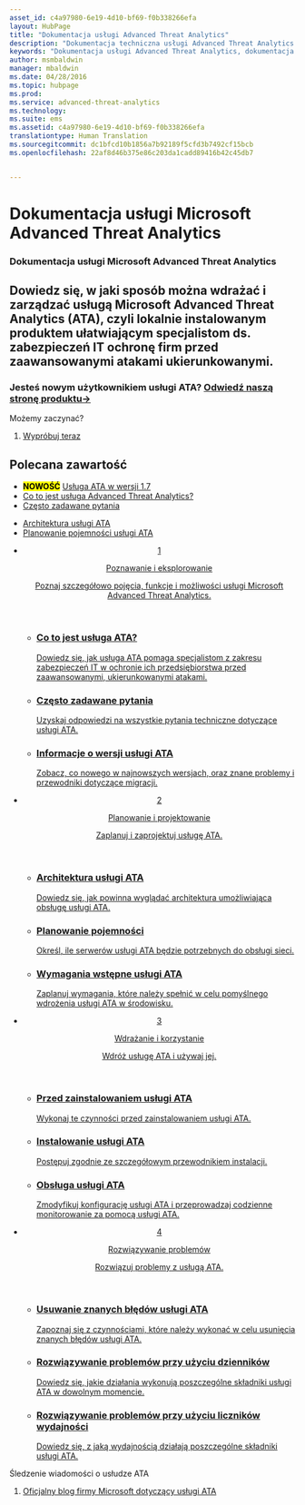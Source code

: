 ```yaml
---
asset_id: c4a97980-6e19-4d10-bf69-f0b338266efa
layout: HubPage
title: "Dokumentacja usługi Advanced Threat Analytics"
description: "Dokumentacja techniczna usługi Advanced Threat Analytics — usługi zabezpieczeń firmy Microsoft."
keywords: "Dokumentacja usługi Advanced Threat Analytics, dokumentacja usługi ATA"
author: msmbaldwin
manager: mbaldwin
ms.date: 04/28/2016
ms.topic: hubpage
ms.prod: 
ms.service: advanced-threat-analytics
ms.technology: 
ms.suite: ems
ms.assetid: c4a97980-6e19-4d10-bf69-f0b338266efa
translationtype: Human Translation
ms.sourcegitcommit: dc1bfcd10b1856a7b92189f5cfd3b7492cf15bcb
ms.openlocfilehash: 22af8d46b375e86c203da1cadd89416b42c45db7


---
```

# <a name="microsoft-advanced-threat-analytics-documentation"></a>Dokumentacja usługi Microsoft Advanced Threat Analytics
<article id="main">
    <section id="hero-content">
      <h1>Dokumentacja usługi Microsoft Advanced Threat Analytics</h1>
      <h2>Dowiedz się, w jaki sposób można wdrażać i zarządzać usługą Microsoft Advanced Threat Analytics (ATA), czyli lokalnie instalowanym produktem ułatwiającym specjalistom ds. zabezpieczeń IT ochronę firm przed zaawansowanymi atakami ukierunkowanymi.</h2>
      <h3>Jesteś nowym użytkownikiem usługi ATA? <a href="http://go.microsoft.com/fwlink/?LinkId=816859" target="_blank">Odwiedź naszą stronę produktu&rarr;</a></h3>
    </section>
    <aside class="alert section-border">
      <p>Możemy zaczynać?</p>
      <ol class="action-list">
        <li><a href="https://www.microsoft.com/evalcenter/evaluate-microsoft-advanced-threat-analytics" target="_blank" class="button-bordered button-translucent">Wypróbuj teraz</a></li>
      </ol>
    </aside>
    <section id="featured" class="container">
      <h2 class="section-heading"><span class="icon icon-warning"></span> Polecana zawartość</h2>
      <div class="features row">
        <ul class="column column-half">
          <li><mark><b>NOWOŚĆ</b></mark> <a href="/advanced-threat-analytics/understand-explore/whats-new-version-1.7">Usługa ATA w wersji 1.7</a></li>
          <li><a href="/advanced-threat-analytics/understand-explore/what-is-ata">Co to jest usługa Advanced Threat Analytics?</a></li>
          <li><a href="/advanced-threat-analytics/understand-explore/ata-technical-faq">Często zadawane pytania</a></li>
        </ul>
        <ul class="column column-half">
          <li><a href="/advanced-threat-analytics/plan-design/ata-architecture">Architektura usługi ATA</a></li>
          <li><a href="/advanced-threat-analytics/plan-design/ata-capacity-planning">Planowanie pojemności usługi ATA</a></li>        </ul>
      </div>
    </section>
    <div id="journeys">
      <section class="container">
        <ul class="journeys-list">
          <li class="journey-step">
            <header class="journey-step-header row">
              <a href="/advanced-threat-analytics/understand-explore/what-is-ata">
                <div class="title column-third">
                  <span class="step-number">1</span>
                  <p>Poznawanie i eksplorowanie</p>
                </div>
                <p class="description column-two-thirds">Poznaj szczegółowo pojęcia, funkcje i możliwości usługi Microsoft Advanced Threat Analytics.
                </p>
              </a>
            </header>
            <section class="journey-step-elements content">
              <ul class="row">
                <li class="column-third">
                  <a href="/advanced-threat-analytics/understand-explore/what-is-ata">
                    <h3>Co to jest usługa ATA?</h3>
                    <p>Dowiedz się, jak usługa ATA pomaga specjalistom z zakresu zabezpieczeń IT w ochronie ich przedsiębiorstwa przed zaawansowanymi, ukierunkowanymi atakami.</p>
                  </a>
                </li>
                <li class="column-third">
                  <a href="/advanced-threat-analytics/understand-explore/ata-technical-faq">
                    <h3>Często zadawane pytania</h3>
                    <p>Uzyskaj odpowiedzi na wszystkie pytania techniczne dotyczące usługi ATA.</p>
                  </a>
                </li>
                <li class="column-third">
                  <a href="/advanced-threat-analytics/understand-explore/whats-new-version-1.7">
                    <h3>Informacje o wersji usługi ATA</h3>
                    <p>Zobacz, co nowego w najnowszych wersjach, oraz znane problemy i przewodniki dotyczące migracji.</p>
                  </a>
                </li>
              </ul>
            </section>
          </li>
          <li class="journey-step">
            <header class="journey-step-header row">
              <a href="/advanced-threat-analytics/plan-design/ata-architecture">
                <div class="title column-third">
                  <span class="step-number">2</span>
                  <p>Planowanie i projektowanie</p>
                </div>
                <p class="description column-two-thirds">Zaplanuj i zaprojektuj usługę ATA.
                </p>
              </a>
            </header>
            <section class="journey-step-elements content">
              <ul class="row">
                <li class="column-third">
                  <a href="/advanced-threat-analytics/plan-design/ata-architecture">
                    <h3>Architektura usługi ATA</h3>
                    <p>Dowiedz się, jak powinna wyglądać architektura umożliwiająca obsługę usługi ATA.</p>
                  </a>
                </li>
                <li class="column-third">
                  <a href="/advanced-threat-analytics/plan-design/ata-capacity-planning">
                    <h3>Planowanie pojemności</h3>
                    <p>Określ, ile serwerów usługi ATA będzie potrzebnych do obsługi sieci.</p>
                  </a>
                </li>
                <li class="column-third">
                  <a href="/advanced-threat-analytics/plan-design/ata-prerequisites">
                    <h3>Wymagania wstępne usługi ATA</h3>
                    <p>Zaplanuj wymagania, które należy spełnić w celu pomyślnego wdrożenia usługi ATA w środowisku.</p>
                  </a>
                </li>
              </ul>
            </section>
          </li>
          <li class="journey-step">
            <header class="journey-step-header row">
              <a href="/advanced-threat-analytics/deploy-use/configure-port-mirroring">
                <div class="title column-third">
                  <span class="step-number">3</span>
                  <p>Wdrażanie i korzystanie</p>
                </div>
                <p class="description column-two-thirds">Wdróż usługę ATA i używaj jej.
                </p>
              </a>
            </header>
            <section class="journey-step-elements content">
              <ul class="row">
                <li class="column-third">
                  <a href="/advanced-threat-analytics/deploy-use/configure-port-mirroring">
                    <h3>Przed zainstalowaniem usługi ATA</h3>
                    <p>Wykonaj te czynności przed zainstalowaniem usługi ATA.</p>
                  </a>
                </li>
                <li class="column-third">
                  <a href="/advanced-threat-analytics/deploy-use/install-ata-step1">
                    <h3>Instalowanie usługi ATA</h3>
                    <p>Postępuj zgodnie ze szczegółowym przewodnikiem instalacji.</p>
                  </a>
                </li>
                <li class="column-third">
                  <a href="/advanced-threat-analytics/deploy-use/modifying-ata-config-centerip">
                    <h3>Obsługa usługi ATA</h3>
                    <p>Zmodyfikuj konfigurację usługi ATA i przeprowadzaj codzienne monitorowanie za pomocą usługi ATA.</p>
                  </a>
                </li>
            </section>
          </li>
          <li class="journey-step">
            <header class="journey-step-header row">
              <a href="/advanced-threat-analytics/troubleshoot/troubleshooting-ata-known-errors">
                <div class="title column-third">
                  <span class="step-number">4</span>
                  <p>Rozwiązywanie problemów</p>
                </div>
                <p class="description column-two-thirds">Rozwiązuj problemy z usługą ATA.
                </p>
              </a>
            </header>
            <section class="journey-step-elements content">
              <ul class="row">
                <li class="column-third">
                  <a href="/advanced-threat-analytics/troubleshoot/troubleshooting-ata-known-errors">
                    <h3>Usuwanie znanych błędów usługi ATA</h3>
                    <p>Zapoznaj się z czynnościami, które należy wykonać w celu usunięcia znanych błędów usługi ATA.</p>
                  </a>
                </li>
                <li class="column-third">
                  <a href="/advanced-threat-analytics/troubleshoot/troubleshooting-ata-using-logs">
                    <h3>Rozwiązywanie problemów przy użyciu dzienników</h3>
                    <p>Dowiedz się, jakie działania wykonują poszczególne składniki usługi ATA w dowolnym momencie.</p>
                  </a>
                </li>
                <li class="column-third">
                  <a href="/advanced-threat-analytics/troubleshoot/troubleshooting-ata-using-perf-counters">
                    <h3>Rozwiązywanie problemów przy użyciu liczników wydajności</h3>
                    <p>Dowiedz się, z jaką wydajnością działają poszczególne składniki usługi ATA.</p>
                  </a>
                </li>
              </ul>
            </section>
          </li>
        </ul>
      </section>
    </div>
    <aside class="alert alert-social">
      <p>Śledzenie wiadomości o usłudze ATA</p>
      <ol class="action-list">
        <li><a href="http://blogs.technet.com/b/ata/" target="_blank" class="button-bordered button-translucent">Oficjalny blog firmy Microsoft dotyczący usługi ATA</a></li>
      </ol>
    </aside>
</article>



<!--HONumber=Jan17_HO2-->



